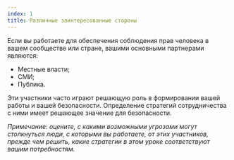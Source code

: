 ```yaml
---
index: 1
title: Различные заинтересованные стороны
---
```

Если вы работаете для обеспечения соблюдения прав человека в вашем сообществе или стране, вашими основными партнерами являются:

* Местные власти;
* СМИ;
* Публика.

Эти участники часто играют решающую роль в формировании вашей работы и вашей безопасности. Определение стратегий сотрудничества с ними имеет решающее значение для безопасности.

*Примечание: оцените, с какими возможными угрозами могут столкнуться люди, с которыми вы работаете, от этих участников, прежде чем решить, какие стратегии в этом уроке соответствуют вашим потребностям.*
